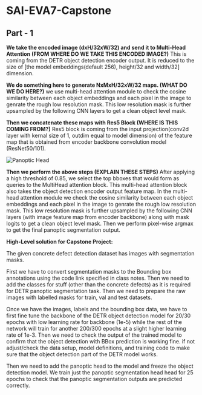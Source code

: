# SAI-EVA7-Capstone

## Part - 1
**We take the encoded image (dxH/32xW/32) and send it to Multi-Head Attention (FROM WHERE DO WE TAKE THIS ENCODED IMAGE?)**
 This is coming from the DETR object detection encoder output. It is reduced to the size of [the model embeddings(default 256), height/32 and width/32] dimension.

**We do something here to generate NxMxH/32xW/32 maps. (WHAT DO WE DO HERE?)**
we use multi-head attention module to check the cosine similarity between each object embeddings and each pixel in the image to genrate the rough low resolution mask. This low resolution mask is further upsampled by the following CNN layers to get a clean object level mask.

**Then we concatenate these maps with Res5 Block (WHERE IS THIS COMING FROM?)**
Res5 block is coming from the input projection(conv2d layer with kernal size of 1, outdim equal to model dimension) of the feature map that is obtained from encoder backbone convolution model (ResNet50/101). 

![Panoptic Head]()

**Then we perform the above steps (EXPLAIN THESE STEPS)**
After applying a high threshold of 0.85, we select  the top bboxes that would form as queries to the MultiHead attention block. This multi-head attention block also takes the object detection encoder output feature map. In the multi-head attention module we check the cosine similarity between each object embeddings and each pixel in the image to genrate the rough low resolution mask. This low resolution mask is further upsampled by the following CNN layers (with image feature map from encoder backbone) along with mask logits to get a clean object level mask. Then we perform pixel-wise argmax to get the final panoptic segmentation output.

**High-Level solution for Capstone Project:**

The given concrete defect detection dataset has images with segmentation masks.

First we have to convert segmentation masks to the Bounding box annotations using the code link specified in class notes. Then we need to add the classes for stuff (other  than the concrete defects)  as it is required for DETR panoptic segmentation task. Then we need to prepare the raw images with labelled masks for train, val and test datasets.

Once we have the images, labels and the bounding box data, we have to first fine tune the backbone of the DETR object detection model for 20/30 epochs with low learning rate for backbone (1e-5) while the rest of the network will train for  another 200/300 epochs at a slight higher learning rate of 1e-3. Then we need to check the output of the trained model to confirm that the object detection with BBox prediction is working fine. if not adjust/check the data setup, model definitions, and training code to make sure that the object detection part of the DETR model works.

Then we need to add the panoptic head to the model and freeze the object detection model. We train just the panoptic segmentation head head for 25 epochs to check that the panoptic segmentation outputs are predicted correctly.
